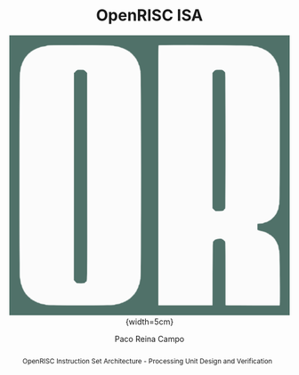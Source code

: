 ---
title: '**OpenRISC ISA**'
subtitle: '![](openrisc.png){width=5cm}'

author: Paco Reina Campo

abstract: OpenRISC Instruction Set Architecture - Processing Unit Design and Verification
---